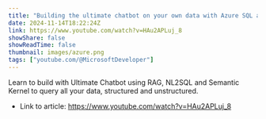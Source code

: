 ```yaml
---
title: "Building the ultimate chatbot on your own data with Azure SQL and Semantic | Data Exposed"
date: 2024-11-14T18:22:24Z
link: https://www.youtube.com/watch?v=HAu2APLuj_8
showShare: false
showReadTime: false
thumbnail: images/azure.png
tags: ["youtube.com/@MicrosoftDeveloper"]
---
```

Learn to build with Ultimate Chatbot using RAG, NL2SQL and Semantic Kernel to query all your data, structured and unstructured.

- Link to article: https://www.youtube.com/watch?v=HAu2APLuj_8